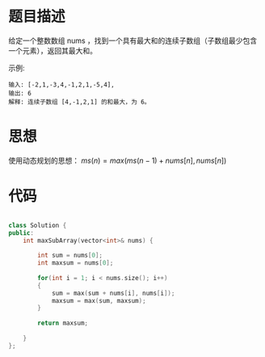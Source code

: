 # 题目描述
给定一个整数数组 nums ，找到一个具有最大和的连续子数组（子数组最少包含一个元素），返回其最大和。

示例:
```
输入: [-2,1,-3,4,-1,2,1,-5,4],
输出: 6
解释: 连续子数组 [4,-1,2,1] 的和最大，为 6。
```

# 思想
使用动态规划的思想：
$ms(n) = max(ms(n-1) + nums[n], nums[n])$

# 代码
```c++

class Solution {
public:
    int maxSubArray(vector<int>& nums) {
        
        int sum = nums[0];
        int maxsum = nums[0];
        
        for(int i = 1; i < nums.size(); i++)
        {
            sum = max(sum + nums[i], nums[i]);
            maxsum = max(sum, maxsum);
        }
        
        return maxsum;
        
    }
};

```